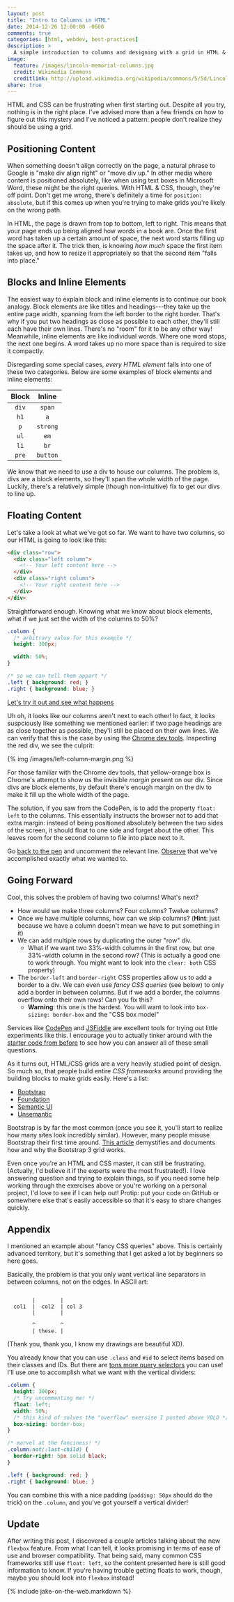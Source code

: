 ```yaml
---
layout: post
title: "Intro to Columns in HTML"
date: 2014-12-26 12:00:00 -0600
comments: true
categories: [html, webdev, best-practices]
description: >
  A simple introduction to columns and designing with a grid in HTML & CSS.
image:
  feature: /images/lincoln-memorial-columns.jpg
  credit: Wikimedia Commons
  creditlink: http://upload.wikimedia.org/wikipedia/commons/5/5d/Lincoln_memorial_columns.jpg
share: true
---
```


HTML and CSS can be frustrating when first starting out. Despite all you try, nothing is in the right place. I've advised more than a few friends on how to figure out this mystery and I've noticed a pattern: people don't realize they should be using a grid.

<!-- more -->

## Positioning Content

When something doesn't align correctly on the page, a natural phrase to Google is "make div align right" or "move div up." In other media where content is positioned absolutely, like when using text boxes in Microsoft Word, these might be the right queries. With HTML & CSS, though, they're off point. Don't get me wrong, there's definitely a time for `position: absolute`, but if this comes up when you're trying to make grids you're likely on the wrong path.

In HTML, the page is drawn from top to bottom, left to right. This means that your page ends up being aligned how words in a book are. Once the first word has taken up a certain amount of space, the next word starts filling up the space after it. The trick then, is knowing _how much_ space the first item takes up, and how to resize it appropriately so that the second item "falls into place."

## Blocks and Inline Elements

The easiest way to explain block and inline elements is to continue our book analogy. Block elements are like titles and headings---they take up the entire page width, spanning from the left border to the right border. That's why if you put two headings as close as possible to each other, they'll still each have their own lines. There's no "room" for it to be any other way! Meanwhile, inline elements are like individual words. Where one word stops, the next one begins. A word takes up no more space than is required to size it compactly.

Disregarding some special cases, _every HTML element_ falls into one of these two categories. Below are some examples of block elements and inline elements:

| Block | Inline   |
|:-----:|:--------:|
| `div` | `span`   |
| `h1`  | `a`      |
| `p`   | `strong` |
| `ul`  | `em`  |
| `li`  | `br`     |
| `pre` | `button` |

We know that we need to use a div to house our columns. The problem is, divs are a block elements, so they'll span the whole width of the page. Luckily, there's a relatively simple (though non-intuitive) fix to get our divs to line up.

## Floating Content

Let's take a look at what we've got so far. We want to have two columns, so our HTML is going to look like this:

```html HTML for two columns
<div class="row">
  <div class="left column">
    <!-- Your left content here -->
  </div>
  <div class="right column">
    <!-- Your right content here -->
  </div>
</div>
```

Straightforward enough. Knowing what we know about block elements, what if we just set the width of the columns to 50%?

```css Half-width columns
.column {
  /* arbitrary value for this example */
  height: 300px;

  width: 50%;
}

/* so we can tell them appart */
.left { background: red; }
.right { background: blue; }
```

[Let's try it out and see what happens][pen1]

Uh oh, it looks like our columns aren't next to each other! In fact, it looks suspciously like something we mentioned earlier: if two page headings are as close together as possible, they'll still be placed on their own lines. We can verify that this is the case by using the [Chrome dev tools][chromedev]. Inspecting the red div, we see the culprit:

{% img /images/left-column-margin.png %}

For those familiar with the Chrome dev tools, that yellow-orange box is Chrome's attempt to show us the invisible _margin_ present on our div. Since divs are block elements, by default there's enough margin on the div to make it fill up the whole width of the page.

The solution, if you saw from the CodePen, is to add the property `float: left` to the columns. This essentially instructs the browser not to add that extra margin: instead of being positioned absolutely between the two sides of the screen, it should float to one side and forget about the other. This leaves room for the second column to file into place next to it.

Go [back to the pen][pen1] and uncomment the relevant line. [Observe][pen2] that we've accomplished exactly what we wanted to.

## Going Forward

Cool, this solves the problem of having two columns! What's next?

- How would we make three columns? Four columns? Twelve columns?
- Once we have multiple columns, how can we skip columns? (__Hint__: just because we have a column doesn't mean we have to put something in it)
- We can add multiple rows by duplicating the outer "row" div.
    - What if we want two 33%-width columns in the first row, but one 33%-width column in the second row? (This is actually a good one to work through. You might want to look into the `clear: both` CSS property)
- The `border-left` and `border-right` CSS properties allow us to add a border to a div. We can even use _fancy CSS queries_ (see below) to only add a border in between columns. But if we add a border, the columns overflow onto their own rows! Can you fix this?
    - __Warning__: this one is the hardest. You will want to look into `box-sizing: border-box` and the "CSS box model"

Services like [CodePen][codepen] and [JSFiddle][jsfiddle] are excellent tools for trying out little experiments like this. I encourage you to actually tinker around with the [starter code from before][pen2] to see how you can answer all of these small questions.

As it turns out, HTML/CSS grids are a very heavily studied point of design. So much so, that people build entire _CSS frameworks_ around providing the building blocks to make grids easily. Here's a list:

- [Bootstrap][bootstrap]
- [Foundation][foundation]
- [Semantic UI][semantic]
- [Unsemantic][unsemantic]

Bootstrap is by far the most common (once you see it, you'll start to realize how many sites look incredibly similar). However, many people misuse Bootstrap their first time around. [This article][whygrid] demystifies and documents how and why the Bootstrap 3 grid works.

Even once you're an HTML and CSS master, it can still be frustrating. (Actually, I'd believe it if the experts were the most frustrated!). I love answering question and trying to explain things, so if you need some help working through the exercises above or you're working on a personal project, I'd love to see if I can help out! Protip: put your code on GitHub or somewhere else that's easily accessible so that it's easy to share changes quickly.

## Appendix

I mentioned an example about "fancy CSS queries" above. This is certainly advanced territory, but it's something that I get asked a lot by beginners so here goes.

Basically, the problem is that you only want vertical line separators in between columns, not on the edges. In ASCII art:

```plain Beautiful ASCII Art Diagram

        |        |
  col1  |  col2  | col 3
        |        |

        ^        ^
        | these. |
```

(Thank you, thank you, I know my drawings are beautiful XD).

You already know that you can use `.class` and `#id` to select items based on their classes and IDs. But there are [tons more query selectors][csssel] you can use! I'll use one to accomplish what we want with the vertical dividers:

```css Super Fancy CSS Selectors
.column {
  height: 300px;
  /* Try uncommenting me! */
  float: left;
  width: 50%;
  /* this kind of solves the "overflow" exersise I posted above YOLO */
  box-sizing: border-box;
}

/* marvel at the fanciness! */
.column:not(:last-child) {
  border-right: 5px solid black;
}

.left { background: red; }
.right { background: blue; }
```

You can combine this with a nice padding (`padding: 50px` should do the trick) on the `.column`, and you've got yourself a vertical divider!

## Update

After writing this post, I discovered a couple articles talking about the new
`flexbox` feature. From what I can tell, it looks promising in terms of ease of
use and browser compatibility. That being said, many common CSS frameworks still
use `float: left`, so the content presented here is still good information to
know. If you're having trouble getting floats to work, though, maybe you should
look into `flexbox` instead!


{% include jake-on-the-web.markdown %}

[pen1]: http://codepen.io/Z1MM32M4N/pen/qENvdx?editors=110
[pen2]: http://codepen.io/Z1MM32M4N/pen/XJKGdg?editors=110
[chromedev]: https://developer.chrome.com/devtools
[codepen]: http://codepen.io/
[jsfiddle]: http://jsfiddle.net/

[bootstrap]: http://getbootstrap.com/
[foundation]: http://foundation.zurb.com/
[semantic]: http://semantic-ui.com/
[unsemantic]: http://unsemantic.com/

[whygrid]: http://www.helloerik.com/the-subtle-magic-behind-why-the-bootstrap-3-grid-works
[csssel]: http://code.tutsplus.com/tutorials/the-30-css-selectors-you-must-memorize--net-16048
